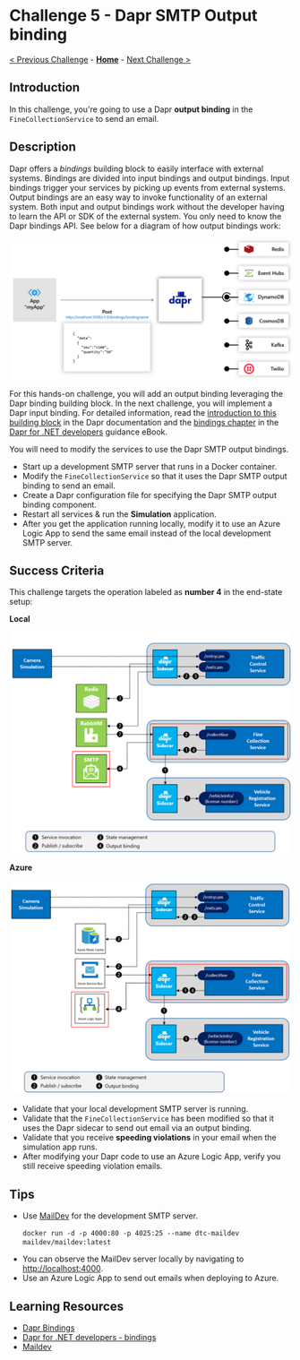 # Challenge 5 - Dapr SMTP Output binding

[< Previous Challenge](./Challenge-04.md) - **[Home](../README.md)** - [Next Challenge >](./Challenge-06.md)

## Introduction

In this challenge, you're going to use a Dapr **output binding** in the `FineCollectionService` to send an email.

## Description

Dapr offers a *bindings* building block to easily interface with external systems. Bindings are divided into input bindings and output bindings. Input bindings trigger your services by picking up events from external systems. Output bindings are an easy way to invoke functionality of an external system. Both input and output bindings work without the developer having to learn the API or SDK of the external system. You only need to know the Dapr bindings API. See below for a diagram of how output bindings work:

<img src="../images/Challenge-05/output-binding.png" style="zoom: 50%;" />

For this hands-on challenge, you will add an output binding leveraging the Dapr binding building block. In the next challenge, you will implement a Dapr input binding. For detailed information, read the [introduction to this building block](https://docs.dapr.io/developing-applications/building-blocks/bindings/) in the Dapr documentation and the [bindings chapter](https://docs.microsoft.com/dotnet/architecture/dapr-for-net-developers/bindings) in the [Dapr for .NET developers](https://docs.microsoft.com/dotnet/architecture/dapr-for-net-developers/) guidance eBook.

You will need to modify the services to use the Dapr SMTP output bindings.

- Start up a development SMTP server that runs in a Docker container.
- Modify the `FineCollectionService` so that it uses the Dapr SMTP output binding to send an email.
- Create a Dapr configuration file for specifying the Dapr SMTP output binding component.
- Restart all services & run the **Simulation** application.
- After you get the application running locally, modify it to use an Azure Logic App to send the same email instead of the local development SMTP server.

## Success Criteria

This challenge targets the operation labeled as **number 4** in the end-state setup:

**Local**

<img src="../images/Challenge-05/output-binding-operation.png" style="zoom: 67%;" />

**Azure**

<img src="../images/Challenge-05/output-binding-operation-azure.png" style="zoom: 67%;" />

- Validate that your local development SMTP server is running.
- Validate that the `FineCollectionService` has been modified so that it uses the Dapr sidecar to send out email via an output binding.
- Validate that you receive **speeding violations** in your email when the simulation app runs.
- After modifying your Dapr code to use an Azure Logic App, verify you still receive speeding violation emails.

## Tips

- Use [MailDev](https://github.com/maildev/maildev) for the development SMTP server.
  ```shell
  docker run -d -p 4000:80 -p 4025:25 --name dtc-maildev maildev/maildev:latest
  ```
- You can observe the MailDev server locally by navigating to [http://localhost:4000](http://localhost:4000).
- Use an Azure Logic App to send out emails when deploying to Azure.

## Learning Resources
- [Dapr Bindings](https://docs.dapr.io/developing-applications/building-blocks/bindings/)
- [Dapr for .NET developers - bindings](https://docs.microsoft.com/dotnet/architecture/dapr-for-net-developers/bindings)
- [Maildev](https://github.com/maildev/maildev)
